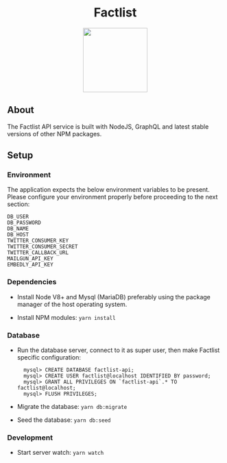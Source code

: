 <p align="center">
  <h1 align="center">Factlist</h1>

  <p align="center">
    <a href="http://factlist.com" target="_blank">
      <img width="150" src="https://avatars2.githubusercontent.com/u/33418877?s=200&v=4" />
    </a>
  </p>
</p>

## About

The Factlist API service is built with NodeJS, GraphQL and latest stable versions of other NPM packages.

## Setup

### Environment

The application expects the below environment variables to be
present. Please configure your environment properly before
proceeding to the next section:

    DB_USER
    DB_PASSWORD
    DB_NAME
    DB_HOST
    TWITTER_CONSUMER_KEY
    TWITTER_CONSUMER_SECRET
    TWITTER_CALLBACK_URL
    MAILGUN_API_KEY
    EMBEDLY_API_KEY


### Dependencies

- Install Node V8+ and Mysql (MariaDB) preferably using the
  package manager of the host operating system.

- Install NPM modules: `yarn install`


### Database

- Run the database server, connect to it as super user, then make
    Factlist specific configuration:

        mysql> CREATE DATABASE factlist-api;
        mysql> CREATE USER factlist@localhost IDENTIFIED BY password;
        mysql> GRANT ALL PRIVILEGES ON `factlist-api`.* TO factlist@localhost;
        mysql> FLUSH PRIVILEGES;

- Migrate the database: `yarn db:migrate`

- Seed the database: `yarn db:seed`

### Development

- Start server watch: `yarn watch`
